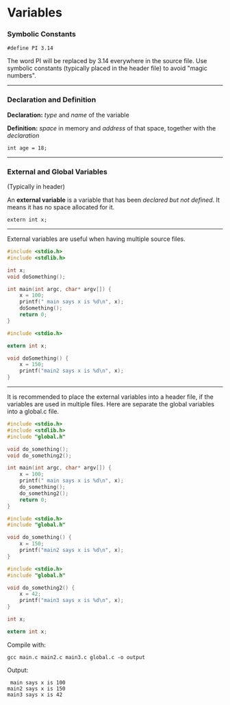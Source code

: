 # Variables

### Symbolic Constants

```
#define PI 3.14
```
The word PI will be replaced by 3.14 everywhere in the source file. Use symbolic constants (typically placed in the header file) to avoid "magic numbers".

---
### Declaration and Definition

**Declaration:** *type* and *name* of the variable

**Definition:** *space* in memory and *address* of that space, together with the *declaration*

```
int age = 18;
```

---
### External and Global Variables
(Typically in header)

An **external variable** is a variable that has been *declared but not defined*. It means it has no space allocated for it.
```
extern int x;
```

---
External variables are useful when having multiple source files.

```c main.c
#include <stdio.h>
#include <stdlib.h>

int x;
void doSomething();

int main(int argc, char* argv[]) {
    x = 100;
    printf(" main says x is %d\n", x);
    doSomething();
    return 0;
}
```

```c main2.c
#include <stdio.h>

extern int x;

void doSomething() {
    x = 150;
    printf("main2 says x is %d\n", x);
}
```
---
It is recommended to place the external variables into a header file, if the variables are used in multiple files. Here are separate the global variables into a global.c file.

```c main.c
#include <stdio.h>
#include <stdlib.h>
#include "global.h"

void do_something();
void do_something2();

int main(int argc, char* argv[]) {
    x = 100;
    printf(" main says x is %d\n", x);
    do_something();
    do_something2();
    return 0;
}
```

```c main2.c
#include <stdio.h>
#include "global.h"

void do_something() {
    x = 150;
    printf("main2 says x is %d\n", x);
}
```

```c main3.c
#include <stdio.h>
#include "global.h"

void do_something2() {
    x = 42;
    printf("main3 says x is %d\n", x);
}
```

```c global.c
int x;
```

```c global.h
extern int x;
```

Compile with:
```
gcc main.c main2.c main3.c global.c -o output
```

Output:
```
 main says x is 100
main2 says x is 150
main3 says x is 42
```